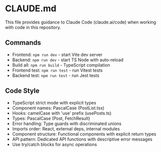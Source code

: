 # CLAUDE.md

This file provides guidance to Claude Code (claude.ai/code) when working with code in this repository.

## Commands
- Frontend: `npm run dev` - start Vite dev server
- Backend: `npm run dev` - start TS Node with auto-reload
- Build all: `npm run build` - TypeScript compilation
- Frontend test: `npm run test` - run Vitest tests
- Backend test: `npm run test` - run Jest tests

## Code Style
- TypeScript strict mode with explicit types
- Component names: PascalCase (PostList.tsx)
- Hooks: camelCase with 'use' prefix (usePosts.ts)
- Types: PascalCase (Post, FetchResult)
- Error handling: Type guards with discriminated unions
- Imports order: React, external deps, internal modules
- Component structure: Functional components with explicit return types
- API pattern: Dedicated API functions with descriptive error messages
- Use try/catch blocks for async operations